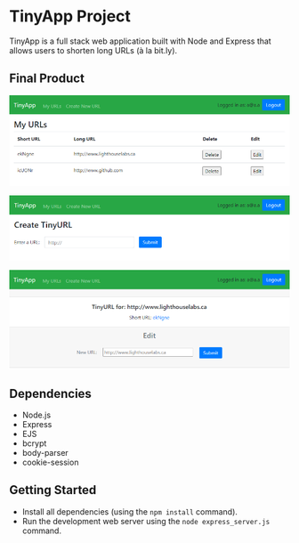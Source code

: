 # TinyApp Project

TinyApp is a full stack web application built with Node and Express that allows users to shorten long URLs (à la bit.ly).

## Final Product

![urls page showing a user's saved URLs with options to edit, delete, or create a new url - as well as logout in the top right corner.](https://github.com/Rdmptn/tinyapp/blob/master/docs/my-urls.png?raw=true)

![urls/new page showing the interface for creating a new URL, which will then create a shortened link and redirect the user to the edit page for that URL.](https://github.com/Rdmptn/tinyapp/blob/master/docs/create-url.png?raw=true)

![urls/:shortURL page showing the original URL as well as the shortened URL which is hyperlinked to the original website, as well as an input to update the long URL for that short URL.](https://github.com/Rdmptn/tinyapp/blob/master/docs/edit-url.png?raw=true)

## Dependencies

- Node.js
- Express
- EJS
- bcrypt
- body-parser
- cookie-session

## Getting Started

- Install all dependencies (using the `npm install` command).
- Run the development web server using the `node express_server.js` command.